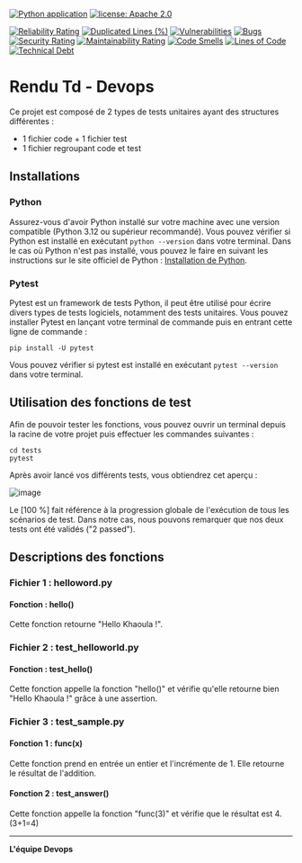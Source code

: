 [![Python application](https://github.com/mfrj22/devops_td/actions/workflows/python-app.yml/badge.svg)](https://github.com/mfrj22/devops_td/actions/workflows/python-app.yml)
[![license: Apache 2.0](https://img.shields.io/badge/license-Apache_2.0-green)](LICENSE)

[![Reliability Rating](https://sonarcloud.io/api/project_badges/measure?project=mfrj22_devops_td&metric=reliability_rating)](https://sonarcloud.io/summary/new_code?id=mfrj22_devops_td)
[![Duplicated Lines (%)](https://sonarcloud.io/api/project_badges/measure?project=mfrj22_devops_td&metric=duplicated_lines_density)](https://sonarcloud.io/summary/new_code?id=mfrj22_devops_td)
[![Vulnerabilities](https://sonarcloud.io/api/project_badges/measure?project=mfrj22_devops_td&metric=vulnerabilities)](https://sonarcloud.io/summary/new_code?id=mfrj22_devops_td)
[![Bugs](https://sonarcloud.io/api/project_badges/measure?project=mfrj22_devops_td&metric=bugs)](https://sonarcloud.io/summary/new_code?id=mfrj22_devops_td)
[![Security Rating](https://sonarcloud.io/api/project_badges/measure?project=mfrj22_devops_td&metric=security_rating)](https://sonarcloud.io/summary/new_code?id=mfrj22_devops_td)
[![Maintainability Rating](https://sonarcloud.io/api/project_badges/measure?project=mfrj22_devops_td&metric=sqale_rating)](https://sonarcloud.io/summary/new_code?id=mfrj22_devops_td)
[![Code Smells](https://sonarcloud.io/api/project_badges/measure?project=mfrj22_devops_td&metric=code_smells)](https://sonarcloud.io/summary/new_code?id=mfrj22_devops_td)
[![Lines of Code](https://sonarcloud.io/api/project_badges/measure?project=mfrj22_devops_td&metric=ncloc)](https://sonarcloud.io/summary/new_code?id=mfrj22_devops_td)
[![Technical Debt](https://sonarcloud.io/api/project_badges/measure?project=mfrj22_devops_td&metric=sqale_index)](https://sonarcloud.io/summary/new_code?id=mfrj22_devops_td)

# Rendu Td - Devops

Ce projet est composé de 2 types de tests unitaires ayant des structures différentes :
- 1 fichier code + 1 fichier test
- 1 fichier regroupant code et test

## Installations

### Python 
Assurez-vous d'avoir Python installé sur votre machine avec une version compatible (Python 3.12 ou supérieur recommandé). Vous pouvez vérifier si Python est installé en exécutant `python --version` dans votre terminal. 
Dans le cas où Python n'est pas installé, vous pouvez le faire en suivant les instructions sur le site officiel de Python : [Installation de Python](https://www.python.org/downloads/).

### Pytest
Pytest est un framework de tests Python, il peut être utilisé pour écrire divers types de tests logiciels, notamment des tests unitaires.
Vous pouvez installer Pytest en lançant votre terminal de commande puis en entrant cette ligne de commande :

```
pip install -U pytest
```

 Vous pouvez vérifier si pytest est installé en exécutant `pytest --version` dans votre terminal.

 ## Utilisation des fonctions de test
Afin de pouvoir tester les fonctions, vous pouvez ouvrir un terminal depuis la racine de votre projet puis effectuer les commandes suivantes :

```
cd tests
pytest
```

Après avoir lancé vos différents tests, vous obtiendrez cet aperçu :

![image](https://github.com/mfrj22/devops_td/assets/100136853/f2e5c337-bde4-4d7b-995f-ed0e211358de)

Le [100 %] fait référence à la progression globale de l'exécution de tous les scénarios de test. 
Dans notre cas, nous pouvons remarquer que nos deux tests ont été validés ("2 passed").

## Descriptions des fonctions

### Fichier 1 : helloword.py
#### Fonction : hello()

Cette fonction retourne "Hello Khaoula !".

### Fichier 2 : test_helloworld.py
#### Fonction : test_hello()
Cette fonction appelle la fonction "hello()" et vérifie qu'elle retourne bien "Hello Khaoula !" grâce à une assertion.

### Fichier 3 : test_sample.py
#### Fonction 1 : func(x)
Cette fonction prend en entrée un entier et l'incrémente de 1. Elle retourne le résultat de l'addition.
#### Fonction 2 : test_answer()
Cette fonction appelle la fonction "func(3)" et vérifie que le résultat est 4. (3+1=4)

---

**L'équipe Devops**
